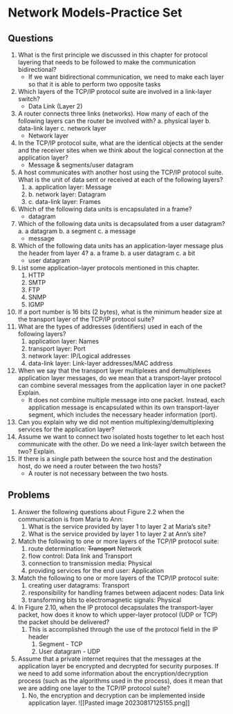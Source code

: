 # Network Models-Practice Set

## Questions

1. What is the first principle we discussed in this chapter for protocol layering that needs to be followed to make the communication bidirectional?
	- If we want bidirectional communication, we need to make each layer so that it is able to perform two opposite tasks
2. Which layers of the TCP/IP protocol suite are involved in a link-layer switch?
	- Data Link (Layer 2)
3. A router connects three links (networks). How many of each of the following layers can the router be involved with? a. physical layer b. data-link layer c. network layer
	- Network layer
4. In the TCP/IP protocol suite, what are the identical objects at the sender and the receiver sites when we think about the logical connection at the application layer?
	- Message & segments/user datagram
5. A host communicates with another host using the TCP/IP protocol suite. What is the unit of data sent or received at each of the following layers?
	1. a. application layer: Message
	2. b. network layer: Datagram
	3. c. data-link layer: Frames
6. Which of the following data units is encapsulated in a frame?
	- datagram
7. Which of the following data units is decapsulated from a user datagram? a. a datagram b. a segment c. a message
	- message
8. Which of the following data units has an application-layer message plus the header from layer 4? a. a frame b. a user datagram c. a bit
	- user datagram
9. List some application-layer protocols mentioned in this chapter.
	1. HTTP
	2. SMTP
	3. FTP
	4. SNMP
	5. IGMP
10. If a port number is 16 bits (2 bytes), what is the minimum header size at the transport layer of the TCP/IP protocol suite?
11. What are the types of addresses (identifiers) used in each of the following layers?
	1. application layer: Names
	2. transport layer: Port
	3. network layer: IP/Logical addresses
	4. data-link layer: Link-layer addresses/MAC address
12. When we say that the transport layer multiplexes and demultiplexes application layer messages, do we mean that a transport-layer protocol can combine several messages from the application layer in one packet? Explain.
	- It does not combine multiple message into one packet. Instead, each application message is encapsulated within its own transport-layer segment, which includes the necessary header information (port).
13. Can you explain why we did not mention multiplexing/demultiplexing services for the application layer?
14. Assume we want to connect two isolated hosts together to let each host communicate with the other. Do we need a link-layer switch between the two? Explain.
15. If there is a single path between the source host and the destination host, do we need a router between the two hosts?
	- A router is not necessary between the two hosts.

## Problems

1. Answer the following questions about Figure 2.2 when the communication is from Maria to Ann:
	1. What is the service provided by layer 1 to layer 2 at Maria’s site?
	2. What is the service provided by layer 1 to layer 2 at Ann’s site?
2. Match the following to one or more layers of the TCP/IP protocol suite:
	1. route determination: ~~Transport~~ Network
	2. flow control: Data link and Transport
	3. connection to transmission media: Physical
	4. providing services for the end user: Application
3. Match the following to one or more layers of the TCP/IP protocol suite:
	1. creating user datagrams: Transport
	2. responsibility for handling frames between adjacent nodes: Data link
	3. transforming bits to electromagnetic signals: Physical
4. In Figure 2.10, when the IP protocol decapsulates the transport-layer packet, how does it know to which upper-layer protocol (UDP or TCP) the packet should be delivered?
	1. This is accomplished through the use of the protocol field in the IP header
		1. Segment - TCP
		2. User datagram - UDP
5. Assume that a private internet requires that the messages at the application layer be encrypted and decrypted for security purposes. If we need to add some information about the encryption/decryption process (such as the algorithms used in the process), does it mean that we are adding one layer to the TCP/IP protocol suite?
	1. No, the encryption and decryption can be implemented inside application layer.
![[Pasted image 20230817125155.png]]
